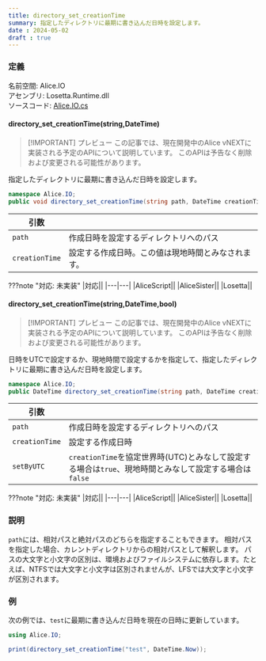 ```yaml
---
title: directory_set_creationTime
summary: 指定したディレクトリに最期に書き込んだ日時を設定します。
date : 2024-05-02
draft : true
---
```


### 定義
名前空間: Alice.IO<br/>
アセンブリ: Losetta.Runtime.dll<br/>
ソースコード: [Alice.IO.cs](https://github.com/WSOFT-Project/Losetta/blob/master/Losetta.Runtime/Alice.IO.cs)

#### directory_set_creationTime(string,DateTime)

> [!IMPORTANT] プレビュー
> この記事では、現在開発中のAlice vNEXTに実装される予定のAPIについて説明しています。
> このAPIは予告なく削除および変更される可能性があります。

指定したディレクトリに最期に書き込んだ日時を設定します。

```cs title="AliceScript"
namespace Alice.IO;
public void directory_set_creationTime(string path, DateTime creationTime);
```

|引数| |
|-|-|
|`path`|作成日時を設定するディレクトリへのパス|
|`creationTime`|設定する作成日時。この値は現地時間とみなされます。|

???note "対応: 未実装"
    |対応||
    |---|---|
    |AliceScript||
    |AliceSister||
    |Losetta||

#### directory_set_creationTime(string,DateTime,bool)

> [!IMPORTANT] プレビュー
> この記事では、現在開発中のAlice vNEXTに実装される予定のAPIについて説明しています。
> このAPIは予告なく削除および変更される可能性があります。

日時をUTCで設定するか、現地時間で設定するかを指定して、指定したディレクトリに最期に書き込んだ日時を設定します。

```cs title="AliceScript"
namespace Alice.IO;
public DateTime directory_set_creationTime(string path, DateTime creationTime, bool setByUTC);
```

|引数| |
|-|-|
|`path`|作成日時を設定するディレクトリへのパス|
|`creationTime`|設定する作成日時|
|`setByUTC`|`creationTime`を協定世界時(UTC)とみなして設定する場合は`true`、現地時間とみなして設定する場合は`false`|

???note "対応: 未実装"
    |対応||
    |---|---|
    |AliceScript||
    |AliceSister||
    |Losetta||

### 説明

`path`には、相対パスと絶対パスのどちらを指定することもできます。
相対パスを指定した場合、カレントディレクトリからの相対パスとして解釈します。
パスの大文字と小文字の区別は、環境およびファイルシステムに依存します。たとえば、NTFSでは大文字と小文字は区別されませんが、LFSでは大文字と小文字が区別されます。

### 例
次の例では、`test`に最期に書き込んだ日時を現在の日時に更新しています。

```cs title="AliceScript"
using Alice.IO;

print(directory_set_creationTime("test", DateTime.Now));
```

